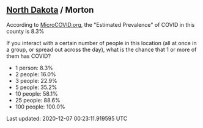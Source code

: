 
## [North Dakota](/united-states/north-dakota) / Morton

According to [MicroCOVID.org](http://microcovid.org),
the "Estimated Prevalence" of COVID in this county is 8.3%

If you interact with a certain number of people in this location
(all at once in a group, or spread out across the day), what is the chance that
1 or more of them has COVID?

- 1 person: 8.3%
- 2 people: 16.0%
- 3 people: 22.9%
- 5 people: 35.2%
- 10 people: 58.1%
- 25 people: 88.6%
- 100 people: 100.0%

Last updated: 2020-12-07 00:23:11.919595 UTC

